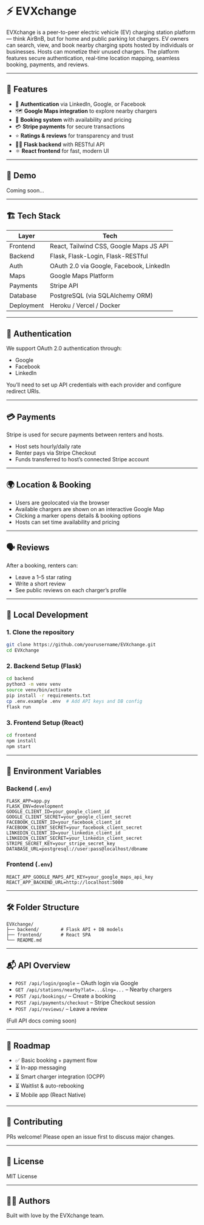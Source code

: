 # ⚡ EVXchange

EVXchange is a peer-to-peer electric vehicle (EV) charging station platform — think AirBnB, but for home and public parking lot chargers. EV owners can search, view, and book nearby charging spots hosted by individuals or businesses. Hosts can monetize their unused chargers. The platform features secure authentication, real-time location mapping, seamless booking, payments, and reviews.

---

## 🚀 Features

- 🔐 **Authentication** via LinkedIn, Google, or Facebook
- 🗺️ **Google Maps integration** to explore nearby chargers
- 🧾 **Booking system** with availability and pricing
- 💳 **Stripe payments** for secure transactions
- ⭐ **Ratings & reviews** for transparency and trust
- 🧑‍💻 **Flask backend** with RESTful API
- ⚛️ **React frontend** for fast, modern UI

---

## 📸 Demo

Coming soon...

---

## 🏗️ Tech Stack

| Layer       | Tech                              |
|-------------|------------------------------------|
| Frontend    | React, Tailwind CSS, Google Maps JS API |
| Backend     | Flask, Flask-Login, Flask-RESTful |
| Auth        | OAuth 2.0 via Google, Facebook, LinkedIn |
| Maps        | Google Maps Platform               |
| Payments    | Stripe API                         |
| Database    | PostgreSQL (via SQLAlchemy ORM)    |
| Deployment  | Heroku / Vercel / Docker           |

---

## 🔐 Authentication

We support OAuth 2.0 authentication through:

- Google
- Facebook
- LinkedIn

You’ll need to set up API credentials with each provider and configure redirect URIs.

---

## 💳 Payments

Stripe is used for secure payments between renters and hosts.

- Host sets hourly/daily rate
- Renter pays via Stripe Checkout
- Funds transferred to host’s connected Stripe account

---

## 🌍 Location & Booking

- Users are geolocated via the browser
- Available chargers are shown on an interactive Google Map
- Clicking a marker opens details & booking options
- Hosts can set time availability and pricing

---

## 🗣️ Reviews

After a booking, renters can:

- Leave a 1–5 star rating
- Write a short review
- See public reviews on each charger’s profile

---

## 🧪 Local Development

### 1. Clone the repository

```bash
git clone https://github.com/yourusername/EVXchange.git
cd EVXchange
```

### 2. Backend Setup (Flask)

```bash
cd backend
python3 -m venv venv
source venv/bin/activate
pip install -r requirements.txt
cp .env.example .env  # Add API keys and DB config
flask run
```

### 3. Frontend Setup (React)

```bash
cd frontend
npm install
npm start
```

---

## 🔑 Environment Variables

### Backend (`.env`)

```env
FLASK_APP=app.py
FLASK_ENV=development
GOOGLE_CLIENT_ID=your_google_client_id
GOOGLE_CLIENT_SECRET=your_google_client_secret
FACEBOOK_CLIENT_ID=your_facebook_client_id
FACEBOOK_CLIENT_SECRET=your_facebook_client_secret
LINKEDIN_CLIENT_ID=your_linkedin_client_id
LINKEDIN_CLIENT_SECRET=your_linkedin_client_secret
STRIPE_SECRET_KEY=your_stripe_secret_key
DATABASE_URL=postgresql://user:pass@localhost/dbname
```

### Frontend (`.env`)

```env
REACT_APP_GOOGLE_MAPS_API_KEY=your_google_maps_api_key
REACT_APP_BACKEND_URL=http://localhost:5000
```

---

## 🛠️ Folder Structure

```
EVXchange/
├── backend/        # Flask API + DB models
├── frontend/       # React SPA
└── README.md
```

---

## 📬 API Overview

- `POST /api/login/google` – OAuth login via Google
- `GET /api/stations/nearby?lat=...&lng=...` – Nearby chargers
- `POST /api/bookings/` – Create a booking
- `POST /api/payments/checkout` – Stripe Checkout session
- `POST /api/reviews/` – Leave a review

(Full API docs coming soon)

---

## 🚧 Roadmap

- ✅ Basic booking + payment flow
- ⏳ In-app messaging
- ⏳ Smart charger integration (OCPP)
- ⏳ Waitlist & auto-rebooking
- ⏳ Mobile app (React Native)

---

## 🤝 Contributing

PRs welcome! Please open an issue first to discuss major changes.

---

## 📄 License

MIT License

---

## 🙋‍♀️ Authors

Built with love by the EVXchange team.
